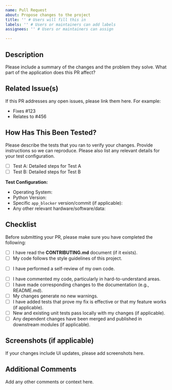 ```yaml
---
name: Pull Request
about: Propose changes to the project
title: '' # Users will fill this in
labels: '' # Users or maintainers can add labels
assignees: '' # Users or maintainers can assign

---
```


## Description

Please include a summary of the changes and the problem they solve.
What part of the application does this PR affect?

## Related Issue(s)

If this PR addresses any open issues, please link them here.
For example:
- Fixes #123
- Relates to #456

## How Has This Been Tested?

Please describe the tests that you ran to verify your changes.
Provide instructions so we can reproduce. Please also list any relevant details for your test configuration.

- [ ] Test A: Detailed steps for Test A
- [ ] Test B: Detailed steps for Test B

**Test Configuration:**
*   Operating System:
*   Python Version:
*   Specific `app_blocker` version/commit (if applicable):
*   Any other relevant hardware/software/data:

## Checklist

Before submitting your PR, please make sure you have completed the following:

- [ ] I have read the **CONTRIBUTING.md** document (if it exists).
- [ ] My code follows the style guidelines of this project.
*   [ ] I have performed a self-review of my own code.
- [ ] I have commented my code, particularly in hard-to-understand areas.
- [ ] I have made corresponding changes to the documentation (e.g., README.md).
- [ ] My changes generate no new warnings.
- [ ] I have added tests that prove my fix is effective or that my feature works (if applicable).
- [ ] New and existing unit tests pass locally with my changes (if applicable).
- [ ] Any dependent changes have been merged and published in downstream modules (if applicable).

## Screenshots (if applicable)

If your changes include UI updates, please add screenshots here.

## Additional Comments

Add any other comments or context here.
